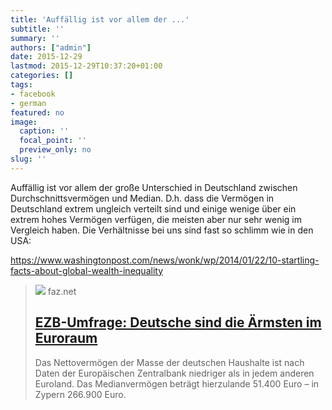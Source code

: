 ```yaml
---
title: 'Auffällig ist vor allem der ...'
subtitle: ''
summary: ''
authors: ["admin"]
date: 2015-12-29
lastmod: 2015-12-29T10:37:20+01:00
categories: []
tags:
- facebook
- german
featured: no
image:
  caption: ''
  focal_point: ''
  preview_only: no
slug: ''
---
```

Auffällig ist vor allem der große Unterschied in Deutschland zwischen Durchschnittsvermögen und Median. D.h. dass die Vermögen in Deutschland extrem ungleich verteilt sind und einige wenige über ein extrem hohes Vermögen verfügen, die meisten aber nur sehr wenig im Vergleich haben. Die Verhältnisse bei uns sind fast so schlimm wie in den USA:

https://www.washingtonpost.com/news/wonk/wp/2014/01/22/10-startling-facts-about-global-wealth-inequality
> [![](https://media0.faz.net/ppmedia/aktuell/wirtschaft/831437975/1.2142930/facebook_teaser/vermoegensverteilung-im.jpg)](http://www.faz.net/aktuell/wirtschaft/wirtschaftspolitik/armut-und-reichtum/ezb-umfrage-deutsche-sind-die-aermsten-im-euroraum-12142944.html)
> faz.net
> ## [EZB-Umfrage: Deutsche sind die Ärmsten im Euroraum](http://www.faz.net/aktuell/wirtschaft/wirtschaftspolitik/armut-und-reichtum/ezb-umfrage-deutsche-sind-die-aermsten-im-euroraum-12142944.html)
>
>Das Nettovermögen der Masse der deutschen Haushalte ist nach Daten der Europäischen Zentralbank niedriger als in jedem anderen Euroland. Das Medianvermögen beträgt hierzulande 51.400 Euro – in Zypern 266.900 Euro.


